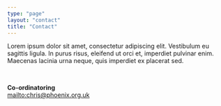 ```yaml
---
type: "page"
layout: "contact"
title: "Contact"
---
```

Lorem ipsum dolor sit amet, consectetur adipiscing elit. Vestibulum eu sagittis ligula. In purus risus, eleifend ut orci et, imperdiet pulvinar enim. Maecenas lacinia urna neque, quis imperdiet ex placerat sed.

<br>

**Co-ordinatoring**\
<mailto:chris@phoenix.org.uk>
